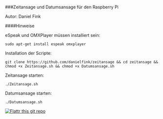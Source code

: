 ###Zeitansage und Datumsansage für den Raspberry Pi

Autor: Daniel Fink

####Hinweise

eSpeak und OMXPlayer müssen installiert sein:
```
sudo apt-get install espeak omxplayer
```

Installation der Scripte:
```
git clone https://github.com/danielfink/zeitansage && cd zeitansage && chmod +x Zeitansage.sh && chmod +x Datumsansage.sh
```

Zeitansage starten:
```
./Zeitansage.sh
```

Datumsansage starten:
```
./Datumsansage.sh
```

[![Flattr this git repo](http://api.flattr.com/button/flattr-badge-large.png)](https://flattr.com/submit/auto?user_id=danielfink&url=https://github.com/danielfink/zeitansage&title=Zeitansage&language=&tags=github&category=software)
